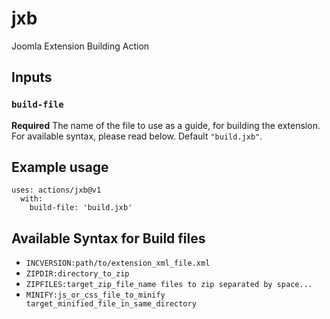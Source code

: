 # jxb
Joomla Extension Building Action

## Inputs

### `build-file`

**Required** The name of the file to use as a guide, for building the extension. For available syntax, please read below. Default `"build.jxb"`.

## Example usage

    uses: actions/jxb@v1
      with:
        build-file: 'build.jxb'
  

## Available Syntax for Build files
  - `INCVERSION:path/to/extension_xml_file.xml`
  - `ZIPDIR:directory_to_zip`
  - `ZIPFILES:target_zip_file_name files to zip separated by space...`
  - `MINIFY:js_or_css_file_to_minify target_minified_file_in_same_directory`
